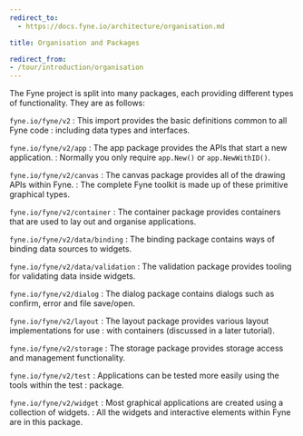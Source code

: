 ```yaml
---
redirect_to:
  - https://docs.fyne.io/architecture/organisation.md

title: Organisation and Packages

redirect_from:
- /tour/introduction/organisation
---
```

The Fyne project is split into many packages, each providing different
types of functionality. They are as follows:

`fyne.io/fyne/v2`
: This import provides the basic definitions common to all Fyne code 
: including data types and interfaces.

`fyne.io/fyne/v2/app`
: The app package provides the APIs that start a new application.
: Normally you only require `app.New()` or `app.NewWithID()`.

`fyne.io/fyne/v2/canvas`
: The canvas package provides all of the drawing APIs within Fyne.
: The complete Fyne toolkit is made up of these primitive graphical types.

`fyne.io/fyne/v2/container`
: The container package provides containers that are used to lay out and organise applications.

`fyne.io/fyne/v2/data/binding`
: The binding package contains ways of binding data sources to widgets.

`fyne.io/fyne/v2/data/validation`
: The validation package provides tooling for validating data inside widgets.

`fyne.io/fyne/v2/dialog`
: The dialog package contains dialogs such as confirm, error and file save/open.

`fyne.io/fyne/v2/layout`
: The layout package provides various layout implementations for use
: with containers (discussed in a later tutorial).

`fyne.io/fyne/v2/storage`
: The storage package provides storage access and management functionality. 

`fyne.io/fyne/v2/test`
: Applications can be tested more easily using the tools within the test
: package.

`fyne.io/fyne/v2/widget`
: Most graphical applications are created using a collection of widgets.
: All the widgets and interactive elements within Fyne are in this package.
